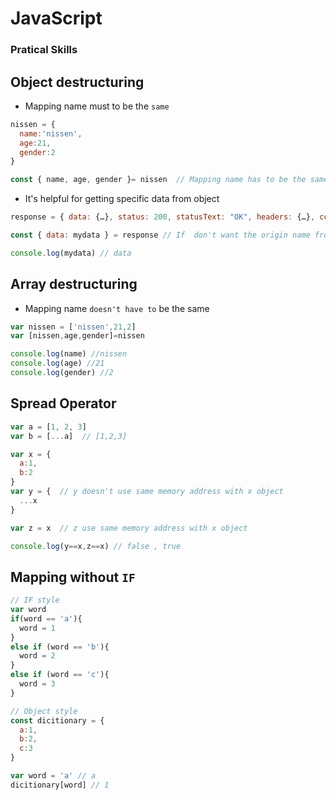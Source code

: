 # JavaScript

### Pratical Skills

## Object destructuring

- Mapping name must to be the `same`

```Javascript
nissen = {
  name:'nissen',
  age:21,
  gender:2
}

const { name, age, gender }= nissen  // Mapping name has to be the same
```

- It's helpful for getting specific data from object

```Javascript
response = { data: {…}, status: 200, statusText: "OK", headers: {…}, config: {…}, … }

const { data: mydata } = response // If  don't want the origin name from object ,renameing is avaliale.

console.log(mydata) // data
```

## Array destructuring

- Mapping name `doesn't have to` be the same

```Javascript
var nissen = ['nissen',21,2]
var [nissen,age,gender]=nissen
```

```Javascript
console.log(name) //nissen
console.log(age) //21
console.log(gender) //2
```

## Spread Operator 


```JavaScript
var a = [1, 2, 3]
var b = [...a]  // [1,2,3]
```

```JavaScript
var x = {
  a:1,
  b:2
}
var y = {  // y doesn't use same memory address with x object 
  ...x
}

var z = x  // z use same memory address with x object 

console.log(y==x,z==x) // false , true
```

## Mapping without `IF`

``` JavaScript
// IF style
var word 
if(word == 'a'){
  word = 1
}
else if (word == 'b'){
  word = 2
}
else if (word == 'c'){
  word = 3
}
```


``` JavaScript
// Object style
const dicitionary = {
  a:1,
  b:2,
  c:3
}

var word = 'a' // a
dicitionary[word] // 1
```


